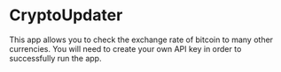 # CryptoUpdater
This app allows you to check the exchange rate of bitcoin to many other currencies.
You will need to create your own API key in order to successfully run the app.
